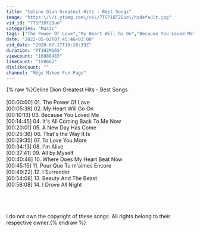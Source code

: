 ```yaml
---
title: "Celine Dion Greatest Hits - Best Songs"
image: "https:\/\/i.ytimg.com\/vi\/7TSP1BT2Duo\/hqdefault.jpg"
vid_id: "7TSP1BT2Duo"
categories: "Music"
tags: ["The Power Of Love","My Heart Will Go On","Because You Loved Me"]
date: "2022-05-02T07:45:46+03:00"
vid_date: "2020-07-17T16:26:39Z"
duration: "PT1H2M16S"
viewcount: "16980483"
likeCount: "150662"
dislikeCount: ""
channel: "Migs Mikee Fun Page"
---
```

{% raw %}Celine Dion Greatest Hits - Best Songs<br /><br />[00:00:00] 01. The Power Of Love<br />[00:05:38] 02. My Heart Will Go On<br />[00:10:13] 03. Because You Loved Me<br />[00:14:45] 04. It's All Coming Back To Me Now<br />[00:20:01] 05. A New Day Has Come<br />[00:25:36] 06. That's the Way It Is<br />[00:29:35] 07. To Love You More<br />[00:34:13] 08. I'm Alive<br />[00:37:41] 09. All by Myself<br />[00:40:48] 10. Where Does My Heart Beat Now<br />[00:45:15] 11. Pour Que Tu m'aimes Encore<br />[00:49:22] 12. I Surrender<br />[00:54:08] 13. Beauty And The Beast<br />[00:58:08] 14. I Drove All Night<br /><br /><br /><br /><br />I do not own the copyright of these songs. All rights belong to their respective owner.{% endraw %}
